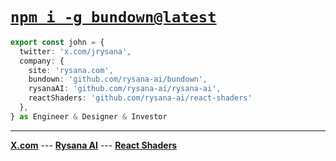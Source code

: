 # [`npm i -g bundown@latest`](https://github.com/rysana-ai/bundown)

```ts
export const john = {
  twitter: 'x.com/jrysana',
  company: {
    site: 'rysana.com',
    bundown: 'github.com/rysana-ai/bundown',
    rysanaAI: 'github.com/rysana-ai/rysana-ai',
    reactShaders: 'github.com/rysana-ai/react-shaders'
  },
} as Engineer & Designer & Investor
```
---
<p>
  <a href="https://x.com/jrysana"><strong>X.com</strong></a>
  ---
  <a href="https://rysana.com"><strong>Rysana AI</strong></a>
  ---
  <a href="https://rysana.com/docs/react-shaders"><strong>React Shaders</strong></a>
</p>
